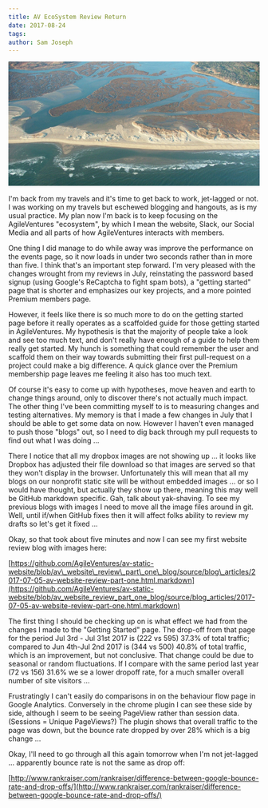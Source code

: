 ```yaml
---
title: AV EcoSystem Review Return
date: 2017-08-24
tags: 
author: Sam Joseph
---
```


![ecosystem](/images/ecosystem.jpg)

I'm back from my travels and it's time to get back to work, jet-lagged or not.  I was working on my travels but eschewed blogging and hangouts, as is my usual practice.  My plan now I'm back is to keep focusing on the AgileVentures "ecosystem", by which I mean the website, Slack, our Social Media and all parts of how AgileVentures interacts with members.

One thing I did manage to do while away was improve the performance on the events page, so it now loads in under two seconds rather than in more than five.  I think that's an important step forward.  I'm very pleased with the changes wrought from my reviews in July, reinstating the password based signup (using Google's ReCaptcha to fight spam bots), a "getting started" page that is shorter and emphasizes our key projects, and a more pointed Premium members page. 

However, it feels like there is so much more to do on the getting started page before it really operates as a  scaffolded guide for those getting started in AgileVentures.  My hypothesis is that the majority of people take a look and see too much text, and don't really have enough of a guide to help them really get started.  My hunch is something that could remember the user and scaffold them on their way towards submitting their first pull-request on a project could make a big difference.  A quick glance over the Premium membership page leaves me feeling it also has too much text.

Of course it's easy to come up with hypotheses, move heaven and earth to change things around, only to discover there's not actually much impact.  The other thing I've been committing myself to is to measuring changes and testing alternatives.  My memory is that I made a few changes in July that I should be able to get some data on now.  However I haven't even managed to push those "blogs" out, so I need to dig back through my pull requests to find out what I was doing ...

There I notice that all my dropbox images are not showing up ... it looks like Dropbox has adjusted their file download so that images are served so that they won't display in the browser.  Unfortunately this will mean that all my blogs on our nonprofit static site will be without embedded images ... or so I would have thought, but actually they show up there, meaning this may well be GitHub markdown specific. Gah, talk about yak-shaving.   To see my previous blogs with images I need to move all the image files around in git.  Well, until if/when GitHub fixes then it will affect folks ability to review my drafts so let's get it fixed ...

Okay, so that took about five minutes and now I can see my first website review blog with images here:

[https://github.com/AgileVentures/av-static-website/blob/av\_website\_review\_part\_one\_blog/source/blog\_articles/2017-07-05-av-website-review-part-one.html.markdown](https://github.com/AgileVentures/av-static-website/blob/av_website_review_part_one_blog/source/blog_articles/2017-07-05-av-website-review-part-one.html.markdown)

The first thing I should be checking up on is what effect we had from the changes I made to the "Getting Started" page.  The drop-off from that page for the period Jul 3rd - Jul 31st 2017 is (222 vs 595) 37.3% of total traffic; compared to Jun 4th-Jul 2nd 2017 is (344 vs 500) 40.8% of total traffic, which is an improvement, but not conclusive.  That change could be due to seasonal or random fluctuations. If I compare with the same period last year (72 vs 156) 31.6% we se a lower dropoff rate, for a much smaller overall number of site visitors ...

Frustratingly I can't easily do comparisons in on the behaviour flow page in Google Analytics.  Conversely in the chrome plugin I can see these side by side, although I seem to be seeing PageView rather than session data. (Sessions = Unique PageViews?) The plugin shows that overall traffic to the page was down, but the bounce rate dropped by over 28% which is a big change ...

Okay, I'll need to go through all this again tomorrow when I'm not jet-lagged ... apparently bounce rate is not the same as drop off:

[http://www.rankraiser.com/rankraiser/difference-between-google-bounce-rate-and-drop-offs/](http://www.rankraiser.com/rankraiser/difference-between-google-bounce-rate-and-drop-offs/)
